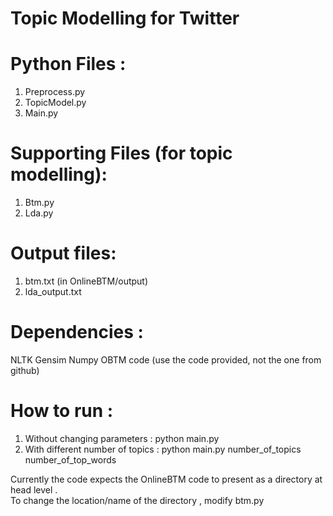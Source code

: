 Topic Modelling for Twitter 
========================================

Python Files : 
========================
1. Preprocess.py
2. TopicModel.py
3. Main.py
 
Supporting Files (for topic modelling):
=========================
1. Btm.py
2. Lda.py
 
Output files:
===========================
1. btm.txt (in OnlineBTM/output)
2. lda_output.txt 
 
Dependencies :
=========================
NLTK
Gensim
Numpy
OBTM code (use the code provided, not the one from github)
  
How to run :
==========================
1.  Without changing parameters :   python main.py
2.  With different number of topics :  python main.py number_of_topics number_of_top_words
  
  Currently the code expects the OnlineBTM code to present as a directory at head level .  
  To change the location/name of the directory , modify btm.py
